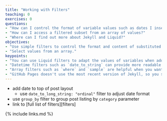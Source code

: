 ```yaml
---
title: "Working with Filters"
teaching: 0
exercises: 0
questions:
- "How can I control the format of variable values such as dates I insert them into a page?"
- "How can I access a filtered subset from an array of values?"
- "Where can I find out more about Jekyll and Liquid?"
objectives:
- "Use simple filters to control the format and content of substituted values."
- "Select values from an array."
keypoints:
- "You can use Liquid filters to adapt the values of variables when adding them into your pages."
- "Datetime filters such as `date_to_string` can provide more readable timestamps on your pages and posts."
- "Array filters such as `where` and `sample` are helpful when you want only a subset of the available values."
- "GitHub Pages doesn't use the most recent version of Jekyll, so you should avoid the features added most recently."
---
```


- add date to top of post layout
  - use `date_to_long_string: "ordinal"` filter to adjust date format
- use `group_by` filter to group post listing by `category` parameter
- link to [full list of filters][filters]

{% include links.md %}
